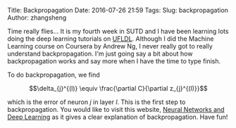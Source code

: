 Title: Backpropagation
Date: 2016-07-26 21:59
Tags:
Slug: backpropagation
Author: zhangsheng

Time really flies... It is my fourth week in SUTD and I have been learning lots doing the deep learning tutorials on [UFLDL](http://deeplearning.stanford.edu/wiki/index.php/UFLDL_Tutorial). Although I did the Machine Learning course on Coursera by Andrew Ng, I never really got to really understand backpropagation. I'm just going say a bit about how backpropagation works and say more when I have the time to type finish.

To do backpropagation, we find

$$\delta_{j}^{(l)} \equiv \frac{\partial C}{\partial z_{j}^{(l)}}$$

which is the error of neuron $j$ in layer $l$. This is the first step to backpropagation. You would like to visit this website, [Neural Networks and Deep Learning](http://neuralnetworksanddeeplearning.com/chap2.html) as it gives a clear explanation of backpropagation. Have fun!
